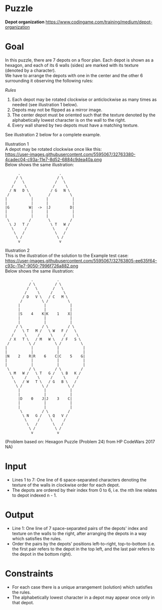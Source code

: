 # Puzzle
**Depot organization** https://www.codingame.com/training/medium/depot-organization

# Goal
In this puzzle, there are 7 depots on a floor plan. Each depot is shown as a hexagon, and each of its 6 walls (sides) are marked with its texture (denoted by a character).   
We have to arrange the depots with one in the center and the other 6 surrounding it observing the following rules:

*Rules*  
1. Each depot may be rotated clockwise or anticlockwise as many times as needed (see illustration 1 below).
2. Depots may not be flipped as a mirror image.
3. The center depot must be oriented such that the texture denoted by the alphabetically lowest character is on the wall to the right.
4. Every wall shared by two depots must have a matching texture.

See illustration 2 below for a complete example.

Illustration 1  
A depot may be rotated clockwise once like this:  
https://user-images.githubusercontent.com/5595067/32763380-4cadec04-c93a-11e7-8d52-6884c9dea40a.png  
Below shows the same illustration:  
```
      .                  .      
     / \                / \
    /   \              /   \
   /     \            /     \  
  / N   D \          / G   N \
 /         \        /         \
|           |      |           |
|           |      |           |
|G         W|  ->  |J         D|
|           |      |           |
|           |      |           |
 \         /        \         /
  \ J   T /          \ T   W /
   \     /            \     /
    \   /              \   /
     \ /                \ /
      v                  v
```

Illustration 2  
This is the illustration of the solution to the Example test case:  
https://user-images.githubusercontent.com/5595067/32763805-ee635f64-c93c-11e7-9050-7996f726a882.png  
Below shows the same illustration:  
```
            .           .      
           / \         / \
          /   \       /   \
         /     \     /     \  
        / D   V \   / C   M \
       /         \ /         \
      |           |           |
      |           |           |
      |S    4    K|K    1    X|
      |           |           |
      |           |           |
     / \         / \         / \
    /   \ T   M /   \ W   F /   \
   /     \     /     \     /     \
  / X   T \   / M   W \   / F   S \
 /         \ /         \ /         \
|           |           |           |
|           |           |           |
|N    2    R|R    6    C|C    5    G|
|           |           |           |
|           |           |           |
 \         / \         / \         /
  \ M   W /   \ T   G /   \ B   K /
   \     /     \     /     \     /
    \   / W   T \   / G   B \   /
     \ /         \ /         \ /
      |           |           |
      |           |           |
      |D    0    J|J    3    C|
      |           |           |
      |           |           |
       \         / \         /
        \ N   G /   \ Q   V /
         \     /     \     /
          \   /       \   /
           \ /         \ /
            v           v
```

(Problem based on: Hexagon Puzzle (Problem 24) from HP CodeWars 2017 NA)

# Input
* Lines 1 to 7: One line of 6 space-separated characters denoting the texture of the walls in clockwise order for each depot. 
* The depots are ordered by their index from 0 to 6, i.e. the nth line relates to depot indexed n - 1.

# Output
* Line 1: One line of 7 space-separated pairs of the depots' index and texture on the walls to the right, after arranging the depots in a way which satisfies the rules.
* Order the pairs by the depots' positions left-to-right, top-to-bottom (i.e. the first pair refers to the depot in the top left, and the last pair refers to the depot in the bottom right).

# Constraints
* For each case there is a unique arrangement (solution) which satisfies the rules.
* The alphabetically lowest character in a depot may appear once only in that depot.
